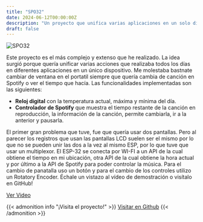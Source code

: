 ```yaml
---
title: "SPO32"
date: 2024-06-12T00:00:00Z
description: "Un proyecto que unifica varias aplicaciones en un solo dispositivo, incluyendo un reloj digital y un controlador de Spotify."
draft: false
---
```


![SPO32](/PersonalWEB2.0/images/SPO32.png)

Este proyecto es el más complejo y extenso que he realizado. La idea surgió porque quería unificar varias acciones que realizaba todos los días en diferentes aplicaciones en un único dispositivo. Me molestaba bastnate cambiar de ventana en el portatil siempre que quería cambia de canción en Spotify o ver el tiempo que hacía. Las funcionalidades implementadas son las siguientes:

- **Reloj digital** con la temperatura actual, máxima y mínima del día.
- **Controlador de Spotify** que muestra el tiempo restante de la canción en reproducción, la información de la canción, permite cambiarla, ir a la anterior y pausarla. 

El primer gran problema que tuve, fue que quería usar dos pantallas. Pero al parecer los registros que usan las pantallas LCD suelen ser el mismo por lo que no se pueden unir las dos a la vez al mismo ESP, por lo que tuve que usar un multiplexor. El ESP-32 se conecta por WI-FI a un API de la cual obtiene el tiempo en mi ubicación, otra API de la cual obtiene la hora actual y por último a la API de Spotify para poder controlar la música. Para el cambio de panatalla uso un botón y para el cambio de los controles utilizo un Rotatory Encoder. Échale un vistazo al vídeo de demostración o visítalo en GitHub!
 
[Ver Video](https://drive.google.com/file/d/1mFgUo-aFKgUav3_NED-ebNgKQcrPmU-6/preview)

{{< admonition info "¡Visita el proyecto!" >}}
[Visitar en Github](https://github.com/RodrigoPerez943/ESPO32)
{{< /admonition >}}


